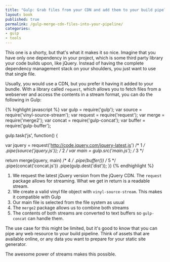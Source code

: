 ```yaml
---
title: "Gulp: Grab files from your CDN and add them to your build pipeline"
layout: book
published: true
permalink: /gulp-merge-cdn-files-into-your-pipeline/
categories:
- gulp
- tools
---
```


This one is a shorty, but that's what it makes it so nice. Imagine that you
have only one dependency in your project, which is some third party library
your code builds upon, like jQuery. Instead of having the complete dependency
management stack on your shoulders, you just want to use that single file.

Usually, you would use a CDN, but you prefer it having it added to your bundle.
With a library called `request`, which allows you to fetch files from a webserver
and access the contents in a stream format, you can do the following in Gulp:

{% highlight javascript %}
var gulp = require('gulp');
var source = require('vinyl-source-stream');
var request = require('request');
var merge = require('merge2');
var concat = require('gulp-concat');
var buffer = require('gulp-buffer');

gulp.task('js', function() {

  var jquery = request('http://code.jquery.com/jquery-latest.js') /* 1 */
    .pipe(source('jquery.js'));                                   /* 2 */
  var main = gulp.src('main.js');                                 /* 3 */

  return merge(jquery, main)                                      /* 4 */
    .pipe(buffer())                                               /* 5 */
    .pipe(concat('concat.js'))
    .pipe(gulp.dest('dist'));
})
{% endhighlight %}

1. We request the latest jQuery version from the jQuery CDN. The `request` package
   allows for streaming. What we get in return is a readable stream.
2. We create a valid vinyl file object with `vinyl-source-stream`. This makes it
   compatible with Gulp
3. Our main file is selected from the file system as usual
4. The `merge2` package allows us to combine both streams
5. The contents of both streams are converted to text buffers
   so `gulp-concat` can handle them.

The use case for this might be limited, but it's good to know that you can pipe
any web resource to your build pipeline. Think of assets that are available online,
or any data you want to prepare for your static site generator.

The awesome power of streams makes this possible.
